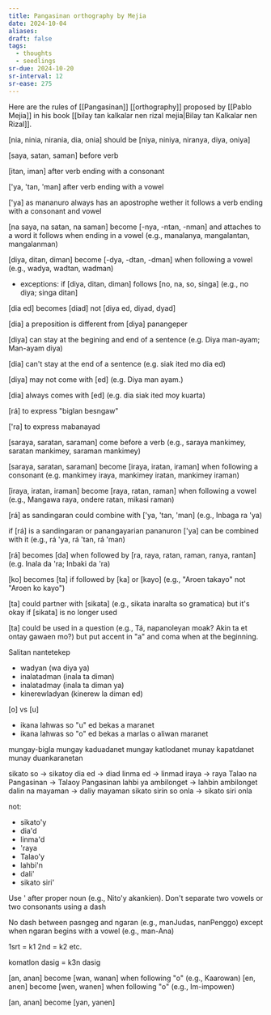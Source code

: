 ```yaml
---
title: Pangasinan orthography by Mejia
date: 2024-10-04
aliases: 
draft: false
tags:
  - thoughts
  - seedlings
sr-due: 2024-10-20
sr-interval: 12
sr-ease: 275
---
```

Here are the rules of [[Pangasinan]] [[orthography]] proposed by [[Pablo Mejia]] in his book [[bilay tan kalkalar nen rizal mejia|Bilay tan Kalkalar nen Rizal]].

[nia, ninia, nirania, dia, onia] should be [niya, niniya, niranya, diya, oniya]

[saya, satan, saman] before verb

[itan, iman] after verb ending with a consonant

['ya, 'tan, 'man] after verb ending with a vowel

['ya] as mananuro always has an apostrophe wether it follows a verb ending with a consonant and vowel

[na saya, na satan, na saman] become [-nya, -ntan, -nman] and attaches to a word it follows when ending in a vowel (e.g., manalanya, mangalantan, mangalanman)

[diya, ditan, diman] become [-dya, -dtan, -dman] when following a vowel (e.g., wadya, wadtan, wadman)
- exceptions: if [diya, ditan, diman] follows [no, na, so, singa] (e.g., no diya; singa ditan]

[dia ed] becomes [diad] not [diya ed, diyad, dyad]

[dia] a preposition is different from [diya] panangeper

[diya] can stay at the begining and end of a sentence (e.g. Diya man-ayam; Man-ayam diya)

[dia] can't stay at the end of a sentence (e.g. siak ited mo dia ed)

[diya] may not come with [ed] (e.g. Diya man ayam.)

[dia] always comes with [ed] (e.g. dia siak ited moy kuarta)

[rá] to express "biglan besngaw"

['ra] to express mabanayad

[saraya, saratan, saraman] come before a verb (e.g., saraya mankimey, saratan mankimey, saraman mankimey)

[saraya, saratan, saraman] become [iraya, iratan, iraman] when following a consonant (e.g. mankimey iraya, mankimey iratan, mankimey iraman)

[iraya, iratan, iraman] become [raya, ratan, raman] when following a vowel (e.g., Mangawa raya, ondere ratan, mikasi raman)

[rá] as sandingaran could combine with ['ya, 'tan, 'man] (e.g., Inbaga ra 'ya)

if [rá] is a sandingaran or panangayarian pananuron ['ya] can be combined with it (e.g., rá 'ya, rá 'tan, rá 'man)

[rá] becomes [da] when followed by [ra, raya, ratan, raman, ranya, rantan] (e.g. Inala da 'ra; Inbaki da 'ra)

[ko] becomes [ta] if followed by [ka] or [kayo] (e.g., "Aroen takayo" not "Aroen ko kayo")

[ta] could partner with [sikata] (e.g., sikata inaralta so gramatica) but it's okay if [sikata] is no longer used

[ta] could be used in a question (e.g., Tá, napanoleyan moak? Akin ta et ontay gawaen mo?) but put accent in "a" and coma when at the beginning.

Salitan nantetekep
- wadyan (wa diya ya)
- inalatadman (inala ta diman)
- inalatadmay (inala ta diman ya)
- kinerewladyan (kinerew la diman ed)

[o] vs [u]
- ikana lahwas so "u" ed bekas a maranet
- ikana lahwas so "o" ed bekas a marlas o aliwan maranet

mungay-bigla
mungay kaduadanet
mungay katlodanet
munay kapatdanet
munay duankaranetan

sikato so -> sikatoy
dia ed -> diad
linma ed -> linmad
iraya -> raya
Talao na Pangasinan -> Talaoy Pangasinan
lahbi ya ambilonget -> lahbin ambilonget
dalin na mayaman -> daliy mayaman
sikato sirin so onla -> sikato siri onla

not:
- sikato'y
- dia'd
- linma'd
- 'raya
- Talao'y
- lahbi'n
- dali'
- sikato siri'

Use ' after proper noun (e.g., Nito'y akankien).
Don't separate two vowels or two consonants using a dash

No dash between pasngeg and ngaran (e.g., manJudas, nanPenggo) except when ngaran begins with a vowel (e.g., man-Ana)

1srt = k1
2nd = k2
etc.

komatlon dasig = k3n dasig

[an, anan] become [wan, wanan] when following "o" (e.g., Kaarowan)
[en, anen] become [wen, wanen] when following "o" (e.g., Im-impowen)

[an, anan]  become [yan, yanen] 